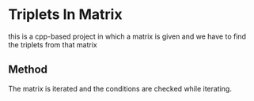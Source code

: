 # Triplets In Matrix

this is a cpp-based project in which a matrix is given and we have to find the triplets 
from that matrix

## Method

The matrix is iterated and the conditions are checked while iterating.